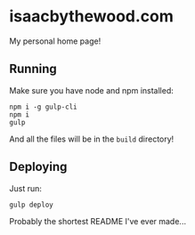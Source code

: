 # isaacbythewood.com

My personal home page!


## Running

Make sure you have node and npm installed:

    npm i -g gulp-cli
    npm i
    gulp

And all the files will be in the `build` directory!


## Deploying

Just run:

    gulp deploy


Probably the shortest README I've ever made...
